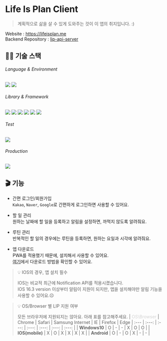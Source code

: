 # Life Is Plan Client

> 계획적으로 삶을 살 수 있게 도와주는 것이 이 앱의 취지입니다. :)

Website : https://lifeisplan.me <br/>
Backend Repository : [lip-api-server](https://github.com/gingaminga/lip-api-server#readme)

## 👨‍💻 기술 스택

###### Language & Environment

<img src="https://shields.io/badge/typescript-3178C6?logo=typescript&logoColor=FFF&style=for-the-badge"/> <img src="https://shields.io/badge/node.js-339933?logo=nodedotjs&logoColor=FFF&style=for-the-badge"/>

###### Library & Framework

<img src="https://img.shields.io/badge/next.js-000000?style=for-the-badge&logo=nextdotjs&logoColor=white"/> <img src="https://img.shields.io/badge/redux-764ABC?style=for-the-badge&logo=redux&logoColor=white"/>
<img src="https://img.shields.io/badge/react_query-FF4154?style=for-the-badge&logo=reactquery&logoColor=white"/> <img src="https://img.shields.io/badge/tailwind_CSS-06B6D4?style=for-the-badge&logo=tailwindcss&logoColor=white"/> <img src="https://img.shields.io/badge/firebase-FFCA28?style=for-the-badge&logo=firebase&logoColor=white"/> <img src="https://img.shields.io/badge/pwa-5A0FC8?style=for-the-badge&logo=pwa&logoColor=white"/>

###### Test

<img src="https://img.shields.io/badge/storybook-FF4785?style=for-the-badge&logo=storybook&logoColor=white"/>

###### Production

<img src="https://img.shields.io/badge/vercel-000000?style=for-the-badge&logo=vercel&logoColor=white"/>

## 🎬 기능

- 간편 로그인/회원가입<br/>
  `Kakao`, `Naver`, `Google`로 간편하게 로그인하면 사용할 수 있어요.

- 할 일 관리 <br/>
  원하는 날짜에 할 일을 등록하고 알림을 설정하면, 까먹지 않도록 알려줘요.

- 루틴 관리 <br/>
  반복적인 할 일의 경우에는 루틴을 등록하면, 원하는 요일과 시각에 알려줘요.

- 앱 다운로드 <br/>
  PWA를 적용했기 때문에, 설치해서 사용할 수 있어요.<br/>
  [여기](https://gingaminga.notion.site/183e61c93a8241f1853b8105ac8e8fcf?pvs=4)에서 다운로드 방법을 확인할 수 있어요.

> 💡 IOS의 경우, 앱 설치 필수
>
> IOS는 비교적 최근에 Notification API를 적용시켰습니다.<br/>
> IOS 16.3 version 이상부터 알림이 지원이 되지만, 앱을 설치해야만 알림 기능을 사용할 수 있어요.☹️

> 💡 OS/Browser 별 LIP 지원 여부
>
> 모든 브라우저에 지원되지는 않아요. 아래 표를 참고해주세요.
> | <span style="color:lightgrey">OS\Browser</span> | Chrome | Safari | Samsung Internet | IE | Firefox | Edge
> | :--- | :---: | :---: | :---: | :---: | :---: | :---: |
> | **Windows10** | O | - | - | X | O | O |
> | **IOS(mobile)** | X | O | X | X | X | X |
> | **Android** | O | - | O | X | - | - |

